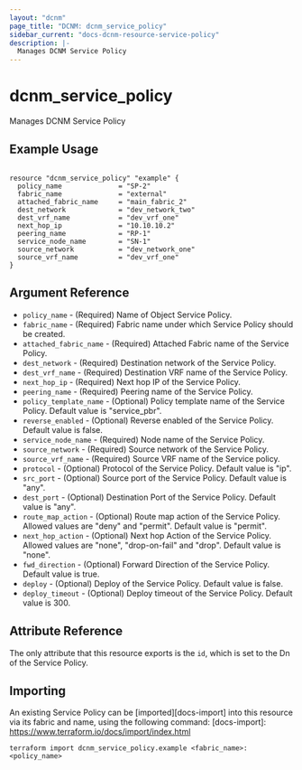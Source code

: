 ```yaml
---
layout: "dcnm"
page_title: "DCNM: dcnm_service_policy"
sidebar_current: "docs-dcnm-resource-service-policy"
description: |-
  Manages DCNM Service Policy
---
```


# dcnm_service_policy #
Manages DCNM Service Policy

## Example Usage ##

```hcl

resource "dcnm_service_policy" "example" {
  policy_name              = "SP-2"  
  fabric_name              = "external"
  attached_fabric_name     = "main_fabric_2"
  dest_network             = "dev_network_two"
  dest_vrf_name            = "dev_vrf_one"
  next_hop_ip              = "10.10.10.2"
  peering_name             = "RP-1"
  service_node_name        = "SN-1"
  source_network           = "dev_network_one"
  source_vrf_name          = "dev_vrf_one"
}

```


## Argument Reference ##

* `policy_name` - (Required) Name of Object Service Policy.
* `fabric_name` - (Required) Fabric name under which Service Policy should be created.
* `attached_fabric_name` - (Required) Attached Fabric name of the Service Policy. 
* `dest_network` - (Required) Destination network of the Service Policy.
* `dest_vrf_name` - (Required) Destination VRF name of the Service Policy.
* `next_hop_ip` - (Required) Next hop IP of the Service Policy.
* `peering_name` - (Required) Peering name of the Service Policy. 
* `policy_template_name` - (Optional) Policy template name of the Service Policy. Default value is "service_pbr".
* `reverse_enabled` - (Optional) Reverse enabled of the Service Policy. Default value is false.
* `service_node_name` - (Required) Node name of the Service Policy.
* `source_network` - (Required) Source network of the Service Policy. 
* `source_vrf_name` - (Required) Source VRF name of the Service policy.
* `protocol` - (Optional) Protocol of the Service Policy. Default value is "ip".
* `src_port` - (Optional) Source port of the Service Policy. Default value is "any".
* `dest_port` - (Optional) Destination Port of the Service Policy. Default value is "any".
* `route_map_action` - (Optional) Route map action of the Service Policy. Allowed values are "deny" and "permit". Default value is "permit".
* `next_hop_action` - (Optional) Next hop Action of the Service Policy. Allowed values are "none", "drop-on-fail" and "drop". Default value is "none".
* `fwd_direction` - (Optional) Forward Direction of the Service Policy. Default value is true.
* `deploy` - (Optional) Deploy of the Service Policy. Default value is false.
* `deploy_timeout` - (Optional) Deploy timeout  of the Service Policy. Default value is 300.


## Attribute Reference

The only attribute that this resource exports is the `id`, which is set to the
Dn of the Service Policy.

## Importing ##

An existing Service Policy can be [imported][docs-import] into this resource via its fabric and name, using the following command:
[docs-import]: https://www.terraform.io/docs/import/index.html


```
terraform import dcnm_service_policy.example <fabric_name>:<policy_name>
```